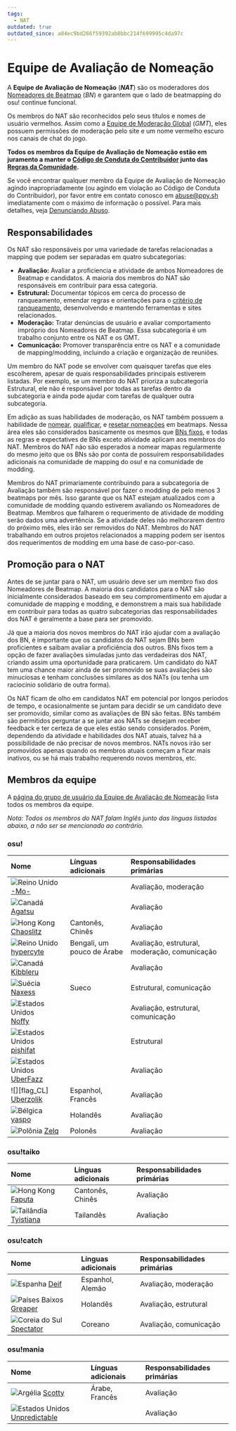```yaml
---
tags:
  - NAT
outdated: true
outdated_since: a04ec9bd266f59392ab0bbc214f699995c4da97c
---
```


# Equipe de Avaliação de Nomeação

A **Equipe de Avaliação de Nomeação** (***NAT***) são os moderadores dos [Nomeadores de Beatmap](/wiki/People/The_Team/Beatmap_Nominators) (*BN*) e garantem que o lado de beatmapping do osu! continue funcional.

Os membros do NAT são reconhecidos pelo seus títulos e nomes de usuário vermelhos. Assim como a [Equipe de Moderação Global](/wiki/People/The_Team/Global_Moderation_Team) (*GMT*), eles possuem permissões de moderação pelo site e um nome vermelho escuro nos canais de chat do jogo.

**Todos os membros da Equipe de Avaliação de Nomeação estão em juramento a manter o [Código de Conduta do Contribuidor](/wiki/Contributor_Code_of_Conduct) junto das [Regras da Comunidade](/wiki/Rules).**

Se você encontrar qualquer membro da Equipe de Avaliação de Nomeação agindo inapropriadamente (ou agindo em violação ao Código de Conduta do Contribuidor), por favor entre em contato conosco em [abuse@ppy.sh](mailto:abuse@ppy.sh) imediatamente com o máximo de informação o possível. Para mais detalhes, veja [Denunciando Abuso](/wiki/Reporting_Bad_Behaviour/Abuse).

## Responsabilidades

Os NAT são responsáveis por uma variedade de tarefas relacionadas a mapping que podem ser separadas em quatro subcategorias:

- **Avaliação:** Avaliar a proficiencia e atividade de ambos Nomeadores de Beatmap e candidatos. A maioria dos membros do NAT são responsáveis em contribuir para essa categoria.
- **Estrutural:** Documentar tópicos em cerca do processo de ranqueamento, emendar regras e orientações para o [critério de ranqueamento](/wiki/Ranking_Criteria), desenvolvendo e mantendo ferramentas e sites relacionados.
- **Moderação:** Tratar denúncias de usuário e avaliar comportamento impróprio dos Nomeadores de Beatmap. Essa subcategoria é um trabalho conjunto entre os NAT e os GMT.
- **Comunicação:** Promover transparência entre os NAT e a comunidade de mapping/modding, incluindo a criação e organização de reuniões.

Um membro do NAT pode se envolver com quaisquer tarefas que eles escolherem, apesar de quais responsabilidades principais estiverem listadas. Por exemplo, se um membro do NAT prioriza a subcategoria Estrutural, ele não é responsável por todas as tarefas dentro da subcategoria e ainda pode ajudar com tarefas de qualquer outra subcategoria.

Em adição as suas habilidades de moderação, os NAT também possuem a habilidade de [nomear](/wiki/Beatmap_ranking_procedure#nominations), [qualificar](/wiki/Beatmap_ranking_procedure#qualification), e [resetar nomeações](/wiki/Beatmap_ranking_procedure#nomination-resets) em beatmaps. Nessa área eles são considerados basicamente os mesmos que [BNs fixos](/wiki/People/The_Team/Beatmap_Nominators#nomeadores-de-beatmap-fixos), e todas as regras e expectatives de BNs exceto atividade aplicam aos membros do NAT. Membros do NAT não são esperados a nomear mapas regularmente do mesmo jeito que os BNs são por conta de possuírem responsabilidades adicionais na comunidade de mapping do osu! e na comunidade de modding.

Membros do NAT primariamente contribuindo para a subcategoria de Avaliação também são responsável por fazer o modding de pelo menos 3 beatmaps por mês. Isso garante que os NAT estejam atualizados com a comunidade de modding quando estiverem avaliando os Nomeadores de Beatmap. Membros que falharem o requerimento de atividade de modding serão dados uma advertência. Se a atividade deles não melhorarem dentro do próximo mês, eles irão ser removidos do NAT. Membros do NAT trabalhando em outros projetos relacionados a mapping podem ser isentos dos requerimentos de modding em uma base de caso-por-caso.

## Promoção para o NAT

Antes de se juntar para o NAT, um usuário deve ser um membro fixo dos Nomeadores de Beatmap. A maioria dos candidatos para o NAT são inicialmente considerados baseado em seu compromentimento em ajudar a comunidade de mapping e modding, e demonstrem a mais sua habilidade em contribuir para todas as quatro subcategorias das responsabilidades dos NAT é geralmente a base para ser promovido.

Já que a maioria dos novos membros do NAT irão ajudar com a avaliação dos BN, é importante que os candidatos do NAT sejam BNs bem proficientes e saibam avaliar a proficiência dos outros. BNs fixos tem a opção de fazer avaliações simuladas junto das verdadeiras dos NAT, criando assim uma oportunidade para praticarem. Um candidato do NAT tem uma chance maior ainda de ser promovido se suas avaliações são minuciosas e tenham conclusões similares as dos NATs (ou tenha um raciocínio solidário de outra forma).

Os NAT ficam de olho em candidatos NAT em potencial por longos períodos de tempo, e ocasionalmente se juntam para decidir se um candidato deve ser promovido, similar como as avaliações de BN são feitas. BNs também são permitidos perguntar a se juntar aos NATs se desejam receber feedback e ter certeza de que eles estão sendo considerados. Porém, dependendo da atividade e habilidades dos NAT atuais, talvez há a possibilidade de não precisar de novos membros. NATs novos irão ser promovidos apenas quando os membros atuais começam a ficar mais inativos, ou se há mais trabalho requerendo novos membros, etc.

## Membros da equipe

A [página do grupo de usuário da Equipe de Avaliação de Nomeação](https://osu.ppy.sh/groups/7) lista todos os membros da equipe.

*Nota: Todos os membros do NAT falam Inglês junto das línguas listadas abaixo, a não ser se mencionado ao contrário.*

### osu!

| Nome | Línguas adicionais | Responsabilidades primárias |
| :-- | :-- | :-- |
| ![][flag_GB] [-Mo-](https://osu.ppy.sh/users/2202163) |  | Avaliação, moderação |
| ![][flag_CA] [Agatsu](https://osu.ppy.sh/users/5579871) |  | Avaliação |
| ![][flag_HK] [Chaoslitz](https://osu.ppy.sh/users/3621552) | Cantonês, Chinês | Avaliação |
| ![][flag_GB] [hypercyte](https://osu.ppy.sh/users/9155377) | Bengali, um pouco de Árabe | Avaliação, estrutural, moderação, comunicação |
| ![][flag_CA] [Kibbleru](https://osu.ppy.sh/users/3193504) |  | Avaliação |
| ![][flag_SE] [Naxess](https://osu.ppy.sh/users/8129817) | Sueco | Estrutural, comunicação |
| ![][flag_US] [Noffy](https://osu.ppy.sh/users/1541323) |  | Avaliação, estrutural, comunicação |
| ![][flag_US] [pishifat](https://osu.ppy.sh/users/3178418) |  | Estrutural |
| ![][flag_US] [UberFazz](https://osu.ppy.sh/users/8646059) |  | Avaliação |
| ![][flag_CL] [Uberzolik](https://osu.ppy.sh/users/1314547) | Espanhol, Francês | Avaliação |
| ![][flag_BE] [yaspo](https://osu.ppy.sh/users/4945926) | Holandês | Avaliação |
| ![][flag_PL] [Zelq](https://osu.ppy.sh/users/8953955) | Polonês | Avaliação |

### osu!taiko

| Nome | Línguas adicionais | Responsabilidades primárias |
| :-- | :-- | :-- |
| ![][flag_HK] [Faputa](https://osu.ppy.sh/users/845733) | Cantonês, Chinês | Avaliação |
| ![][flag_TH] [Tyistiana](https://osu.ppy.sh/users/1421452) | Tailandês | Avaliação |

### osu!catch

| Nome | Línguas adicionais | Responsabilidades primárias |
| :-- | :-- | :-- |
| ![][flag_ES] [Deif](https://osu.ppy.sh/users/318565) | Espanhol, Alemão | Avaliação, moderação |
| ![][flag_NL] [Greaper](https://osu.ppy.sh/users/2369776) | Holandês | Avaliação, estrutural |
| ![][flag_KR] [Spectator](https://osu.ppy.sh/users/702598) | Coreano | Avaliação, comunicação |

### osu!mania

| Nome | Línguas adicionais | Responsabilidades primárias |
| :-- | :-- | :-- |
| ![][flag_DZ] [Scotty](https://osu.ppy.sh/users/11085809) | Árabe, Francês | Avaliação |
| ![][flag_US] [Unpredictable](https://osu.ppy.sh/users/7560872) |  | Avaliação |

[flag_BE]: /wiki/shared/flag/BE.gif "Bélgica"
[flag_CA]: /wiki/shared/flag/CA.gif "Canadá"
[flag_DZ]: /wiki/shared/flag/DZ.gif "Argélia"
[flag_ES]: /wiki/shared/flag/ES.gif "Espanha"
[flag_GB]: /wiki/shared/flag/GB.gif "Reino Unido"
[flag_HK]: /wiki/shared/flag/HK.gif "Hong Kong"
[flag_KR]: /wiki/shared/flag/KR.gif "Coreia do Sul"
[flag_NL]: /wiki/shared/flag/NL.gif "Países Baixos"
[flag_PL]: /wiki/shared/flag/PL.gif "Polônia"
[flag_SE]: /wiki/shared/flag/SE.gif "Suécia"
[flag_TH]: /wiki/shared/flag/TH.gif "Tailândia"
[flag_US]: /wiki/shared/flag/US.gif "Estados Unidos"
